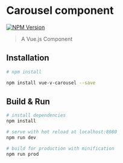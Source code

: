 # Carousel component

[![NPM Version][npm-image]][npm-url]

> A Vue.js Component


## Installation

``` bash
# npm install

npm install vue-v-carousel --save

```

## Build & Run

``` bash
# install dependencies
npm install

# serve with hot reload at localhost:8080
npm run dev

# build for production with minification
npm run prod

```

[npm-url]: https://www.npmjs.com/package/voider-carousel
[npm-image]: https://img.shields.io/badge/npm-0.0.1-blue.svg
